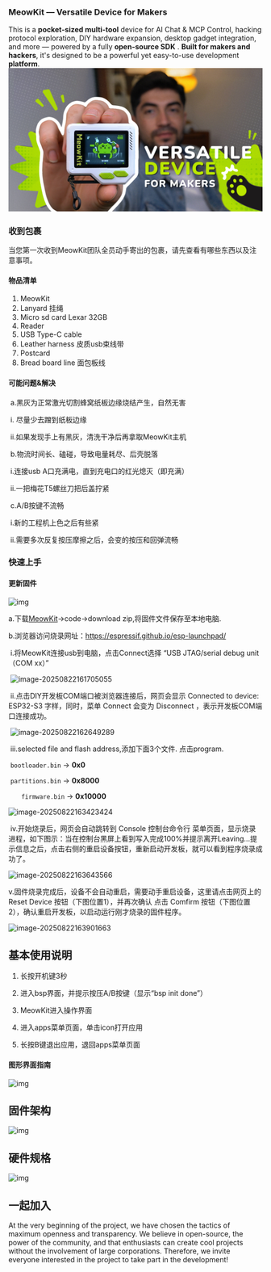 ### **MeowKit — Versatile Device for Makers**

​This is a **pocket-sized multi-tool** device for AI Chat & MCP Control, hacking protocol exploration, DIY hardware expansion, desktop gadget integration, and more — powered by a fully **open-source SDK** . **Built for makers and hackers**, it's designed to be a powerful yet easy-to-use development **platform**.
![本地图片](2.assets/header.png)

### 收到包裹

当您第一次收到MeowKit团队全员动手寄出的包裹，请先查看有哪些东西以及注意事项。

#### 物品清单

1. MeowKit
2.  Lanyard 挂绳
3.  Micro sd card Lexar 32GB
4.  Reader
5.  USB Type-C cable
6.  Leather harness 皮质usb束线带
7.  Postcard
8.  Bread board line 面包板线

#### 可能问题&解决

​	a.黑灰为正常激光切割蜂窝纸板边缘烧结产生，自然无害

​		i. 尽量少去蹭到纸板边缘

​		ii.如果发现手上有黑灰，清洗干净后再拿取MeowKit主机

​	b.物流时间长、磕碰，导致电量耗尽、后壳脱落

​		i.连接usb A口充满电，直到充电口的红光熄灭（即充满）

​		ii.一把梅花T5螺丝刀把后盖拧紧

​	c.A/B按键不流畅

​		i.新的工程机上色之后有些紧

​		ii.需要多次反复按压摩擦之后，会变的按压和回弹流畅

### 快速上手

#### 更新固件

![img](https://qcn8zpde8b3j.feishu.cn/space/api/box/stream/download/asynccode/?code=NDEyMDc0YzQ2MmQwNzdlMjgxNDFhZGRjYmIyNDlkZDNfRjNlN2dEU1pyZk5JQlFLaUpiV2pvMktyNmR3MTFOaEtfVG9rZW46QmR1Y2JNYnVmb2NzZWF4cXNwSWNrWmN1bldoXzE3NTU4NDg0MTg6MTc1NTg1MjAxOF9WNA)

a.下载[MeowKit](https://github.com/happy-mingo/MeowKit)->code->download zip,将固件文件保存至本地电脑.

b.浏览器访问烧录网址：https://espressif.github.io/esp-launchpad/

​	i.将MeowKit连接usb到电脑，点击Connect选择 “USB JTAG/serial debug unit（COM xx）”

​	![image-20250822161705055](C:\Users\zmm04\AppData\Roaming\Typora\typora-user-images\image-20250822161705055.png)

​	ii.点击DIY开发板COM端口被浏览器连接后，网页会显示 Connected to device: ESP32-S3 字样，同时，菜单 Connect 会变为 Disconnect ，表示开发板COM端口连接成功。

​	![image-20250822162649289](C:\Users\zmm04\AppData\Roaming\Typora\typora-user-images\image-20250822162649289.png)

​	iii.selected file and flash address,添加下面3个文件. 点击program.

​		`bootloader.bin` → **0x0**

​		`partitions.bin` → **0x8000**

​		`	firmware.bin` → **0x10000**

![image-20250822163423424](C:\Users\zmm04\AppData\Roaming\Typora\typora-user-images\image-20250822163423424.png)

​	iv.开始烧录后，网页会自动跳转到 Console 控制台命令行 菜单页面，显示烧录进程，如下图示：当在控制台黑屏上看到写入完成100%并提示离开Leaving...提示信息之后，点击右侧的重启设备按钮，重新启动开发板，就可以看到程序烧录成功了。

![image-20250822163643566](C:\Users\zmm04\AppData\Roaming\Typora\typora-user-images\image-20250822163643566.png)

​	v.固件烧录完成后，设备不会自动重启，需要动手重启设备，这里请点击网页上的 Reset Device 按钮（下图位置1），并再次确认 点击 Comfirm 按钮（下图位置2），确认重启开发板，以启动运行刚才烧录的固件程序。

![image-20250822163901663](C:\Users\zmm04\AppData\Roaming\Typora\typora-user-images\image-20250822163901663.png)







## 基本使用说明

1. 长按开机键3秒
2. 进入bsp界面，并提示按压A/B按键（显示“bsp init done”）
3. MeowKit进入操作界面

4. 进入apps菜单页面，单击icon打开应用
5. 长按B键退出应用，退回apps菜单页面

#### 图形界面指南

![img](https://qcn8zpde8b3j.feishu.cn/space/api/box/stream/download/asynccode/?code=ZGZhNTg4YjIyZTZlZWM0NzAyODA0ZWUyNzYzNjRiMzlfc2owSUdpVzNQYkMwZTM2eGdZdDJ4Y0pJN1lYbFVVaXlfVG9rZW46VG5yRmJjZmo4b2t0Nkx4VzZQU2NheVVkbnRoXzE3NTU4NDg0MTg6MTc1NTg1MjAxOF9WNA)





## 固件架构

![img](https://qcn8zpde8b3j.feishu.cn/space/api/box/stream/download/asynccode/?code=MDQ0ZjJmNjhhNmVhYTU4M2ZkNjc3YzcwMmIwZDYwZGRfd1JVQ1hEN1hnVWR3MThUaXBGN3hRWTdKd3FkZjZvREJfVG9rZW46WGVKQ2JyTGp1b0lmMmJ4MFVxVGNaa2s5bkFjXzE3NTU4NDg0MTg6MTc1NTg1MjAxOF9WNA)

## 硬件规格

![img](https://qcn8zpde8b3j.feishu.cn/space/api/box/stream/download/asynccode/?code=ZWFjMDc5OTBhOGU5NzY3YjAzMDE4ZTIxOGQ4ZGJlMTNfNFVRQUR1S3FTYWlyM041bldBNUxTYUhDdzY2cVlQZEdfVG9rZW46THVKRGI1SWRzb0lxbzd4b0VQRGN4RDlsbjZWXzE3NTU4NDg0MTg6MTc1NTg1MjAxOF9WNA)

## 一起加入


At the very beginning of the project, we have chosen the tactics of maximum openness and transparency. We believe in open-source, the power of the community, and that enthusiasts can create cool projects without the involvement of large corporations. Therefore, we invite everyone interested in the project to take part in the development!

